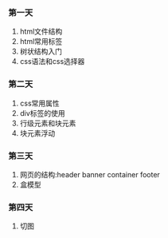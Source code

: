 ### 第一天
1. html文件结构
2. html常用标签
3. 树状结构入门
4. css语法和css选择器

### 第二天
1. css常用属性
2. div标签的使用
3. 行级元素和块元素
4. 块元素浮动


### 第三天
1. 网页的结构:header banner container footer
2. 盒模型

### 第四天
1. 切图
